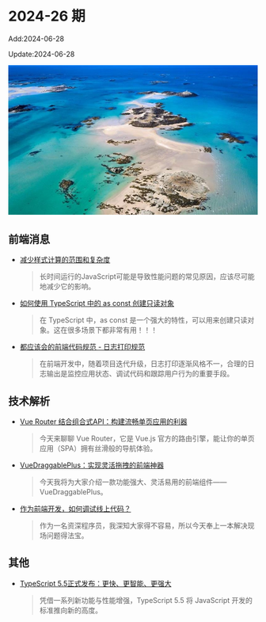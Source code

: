 <!--
 * @Description: weekly-26
 * @Author: zoeblow
 * @Email: zoeblow@gmail.com
 * @Date: 2024-01-01 20:20:35
 * @LastEditors: wangfuyuan
 * @LastEditTime: 2024-06-28 17:47:31
 * @FilePath: \nuofe-weekly1\2024\weekly-26.md
 -->

# 2024-26 期

Add:2024-06-28

Update:2024-06-28

![202426](../images/2024/202426.jpg)

## 前端消息

- [减少样式计算的范围和复杂度](https://mp.weixin.qq.com/s/SEhaOAn6Bpkj4YIXvSosFg)

  > 长时间运行的JavaScript可能是导致性能问题的常见原因，应该尽可能地减少它的影响。

- [如何使用 TypeScript 中的 as const 创建只读对象](https://mp.weixin.qq.com/s/kiBvJOeT-K5d7Xy2VpTmHA)

  > 在 TypeScript 中，as const 是一个强大的特性，可以用来创建只读对象。这在很多场景下都非常有用！！！

- [都应该会的前端代码规范 - 日志打印规范](https://mp.weixin.qq.com/s/u-qV5EY9iaG7i_f1y4_cYw)

  > 在前端开发中，随着项目迭代升级，日志打印逐渐风格不一，合理的日志输出是监控应用状态、调试代码和跟踪用户行为的重要手段。

## 技术解析

- [Vue Router 结合组合式API：构建流畅单页应用的利器](https://mp.weixin.qq.com/s/-RQfn9_Oo8I6ea6YZE9PPg)

  > 今天来聊聊 Vue Router，它是 Vue.js 官方的路由引擎，能让你的单页应用（SPA）拥有丝滑般的导航体验。

- [VueDraggablePlus：实现灵活拖拽的前端神器](https://juejin.cn/post/7342718848817561612)

  > 今天我将为大家介绍一款功能强大、灵活易用的前端组件——VueDraggablePlus。

- [作为前端开发，如何调试线上代码？](https://mp.weixin.qq.com/s/yEcZjCdTmsPU61RXHULNwg)

  > 作为一名资深程序员，我深知大家得不容易，所以今天奉上一本解决现场问题得法宝。

## 其他

- [TypeScript 5.5正式发布：更快、更智能、更强大](https://mp.weixin.qq.com/s/pfza-vaoBR_BpWOOHqJIpw)

  > 凭借一系列新功能与性能增强，TypeScript 5.5 将 JavaScript 开发的标准推向新的高度。

